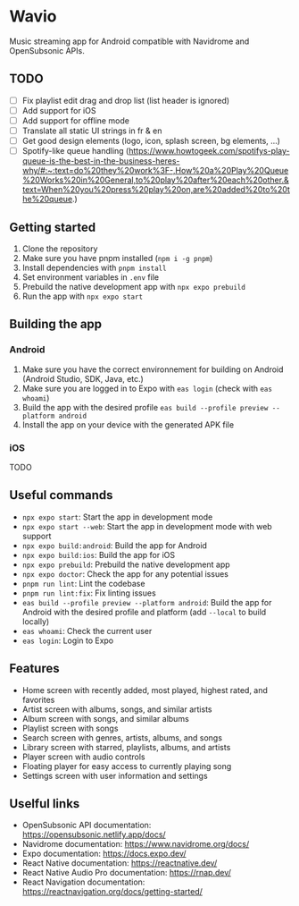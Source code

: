 # Wavio

Music streaming app for Android compatible with Navidrome and OpenSubsonic APIs.

## TODO
- [ ] Fix playlist edit drag and drop list (list header is ignored)
- [ ] Add support for iOS
- [ ] Add support for offline mode
- [ ] Translate all static UI strings in fr & en
- [ ] Get good design elements (logo, icon, splash screen, bg elements, ...)
- [ ] Spotify-like queue handling (https://www.howtogeek.com/spotifys-play-queue-is-the-best-in-the-business-heres-why/#:~:text=do%20they%20work%3F-,How%20a%20Play%20Queue%20Works%20in%20General,to%20play%20after%20each%20other.&text=When%20you%20press%20play%20on,are%20added%20to%20the%20queue.)

## Getting started

1. Clone the repository
2. Make sure you have pnpm installed (`npm i -g pnpm`)
3. Install dependencies with `pnpm install`
4. Set environment variables in `.env` file
5. Prebuild the native development app with `npx expo prebuild`
6. Run the app with `npx expo start`


## Building the app

### Android

1. Make sure you have the correct environnement for building on Android (Android Studio, SDK, Java, etc.)
2. Make sure you are logged in to Expo with `eas login` (check with `eas whoami`)
3. Build the app with the desired profile `eas build --profile preview --platform android`
4. Install the app on your device with the generated APK file

### iOS

TODO

## Useful commands

- `npx expo start`: Start the app in development mode
- `npx expo start --web`: Start the app in development mode with web support
- `npx expo build:android`: Build the app for Android
- `npx expo build:ios`: Build the app for iOS
- `npx expo prebuild`: Prebuild the native development app
- `npx expo doctor`: Check the app for any potential issues
- `pnpm run lint`: Lint the codebase
- `pnpm run lint:fix`: Fix linting issues
- `eas build --profile preview --platform android`: Build the app for Android with the desired profile and platform (add `--local` to build locally)
- `eas whoami`: Check the current user
- `eas login`: Login to Expo

## Features

- Home screen with recently added, most played, highest rated, and favorites
- Artist screen with albums, songs, and similar artists
- Album screen with songs, and similar albums
- Playlist screen with songs
- Search screen with genres, artists, albums, and songs
- Library screen with starred, playlists, albums, and artists
- Player screen with audio controls
- Floating player for easy access to currently playing song
- Settings screen with user information and settings

## Uselful links

- OpenSubsonic API documentation: https://opensubsonic.netlify.app/docs/
- Navidrome documentation: https://www.navidrome.org/docs/
- Expo documentation: https://docs.expo.dev/
- React Native documentation: https://reactnative.dev/
- React Native Audio Pro documentation: https://rnap.dev/
- React Navigation documentation: https://reactnavigation.org/docs/getting-started/
